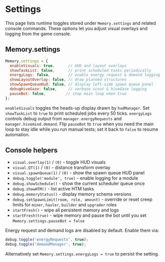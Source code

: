 # Settings

This page lists runtime toggles stored under `Memory.settings` and related console commands. These options let you adjust visual overlays and logging from the game console.

## Memory.settings

```javascript
Memory.settings = {
  enableVisuals: true,      // HUD and layout overlays
  showTaskList: false,      // print scheduled tasks periodically
  energyLogs: false,        // enable energy request & demand logging
  showLayoutOverlay: false, // draw planned structures
  showSpawnQueueHud: false, // display left-side spawn queue panel
  debugHiveGaze: false,     // verbose scout & hiveGaze logging
  pauseBot: false,         // stop main loop when true
};
```

`enableVisuals` toggles the heads-up display drawn by `hudManager`. Set `showTaskList` to `true` to print scheduled jobs every 50 ticks. `energyLogs` controls debug output from `manager.energyRequests` and `manager.hivemind.demand`. Flip `pauseBot` to `true` when you need the main loop to stay idle while you run manual tests; set it back to `false` to resume automation.

## Console helpers

* `visual.overlay(1)` / `(0)` - toggle HUD visuals
* `visual.DT(1)` / `(0)` - distance transform overlay
* `visual.spawnQueue(1)` / `(0)` - show the spawn queue HUD panel
* `debug.toggle('module', true)` - enable logging for a module
* `debug.showSchedule()` - show the current scheduler queue once
* `debug.showHTM()` - list active HTM tasks
* `debug.memoryStatus()` - display memory schema versions
* `debug.setSpawnLimit(room, role, amount)` - override or reset creep limits for `miner`, `hauler`, `builder` and `upgrader` roles
* `startFresh()` - wipe all persistent memory and logs
* `startFresh(true)` - wipe memory and pause the bot until you set `Memory.settings.pauseBot = false`

Energy request and demand logs are disabled by default. Enable them via:

```javascript
debug.toggle('energyRequests', true);
debug.toggle('demandManager', true);
```

Alternatively set `Memory.settings.energyLogs = true` to persist the setting.
